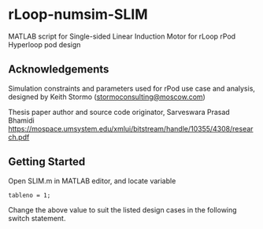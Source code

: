 # rLoop-numsim-SLIM

MATLAB script for Single-sided Linear Induction Motor for rLoop rPod Hyperloop pod design

## Acknowledgements
Simulation constraints and parameters used for rPod use case and analysis, designed by Keith Stormo (stormoconsulting@moscow.com)

Thesis paper author and source code originator, Sarveswara Prasad Bhamidi
https://mospace.umsystem.edu/xmlui/bitstream/handle/10355/4308/research.pdf

## Getting Started

Open SLIM.m in MATLAB editor, and locate variable
```
tableno = 1;
```

Change the above value to suit the listed design cases in the following switch statement.

